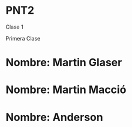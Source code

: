 # PNT2

Clase 1

Primera Clase

# Nombre: Martin Glaser
# Nombre: Martin Macció
# Nombre: Anderson 
